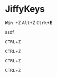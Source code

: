 # JiffyKeys

<kbd>**Win** </kbd>+Z</kbd>
<kbd>Alt</kbd>+Z</kbd>
<kbd>Ctrk</kbd>**+E**</kbd>

asdf


<kbd>CTRL</kbd>+<kbd>Z</kbd>

<kbd>CTRL</kbd>+<kbd>Z</kbd>

<kbd>CTRL</kbd>+<kbd>Z</kbd>

<kbd>CTRL</kbd>+<kbd>Z</kbd>

